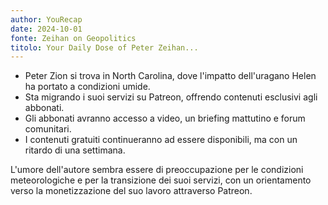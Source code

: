 ```yaml
---
author: YouRecap
date: 2024-10-01
fonte: Zeihan on Geopolitics
titolo: Your Daily Dose of Peter Zeihan...
---
```


- Peter Zion si trova in North Carolina, dove l'impatto dell'uragano Helen ha portato a condizioni umide.
- Sta migrando i suoi servizi su Patreon, offrendo contenuti esclusivi agli abbonati.
- Gli abbonati avranno accesso a video, un briefing mattutino e forum comunitari.
- I contenuti gratuiti continueranno ad essere disponibili, ma con un ritardo di una settimana.

L'umore dell'autore sembra essere di preoccupazione per le condizioni meteorologiche e per la transizione dei suoi servizi, con un orientamento verso la monetizzazione del suo lavoro attraverso Patreon.
